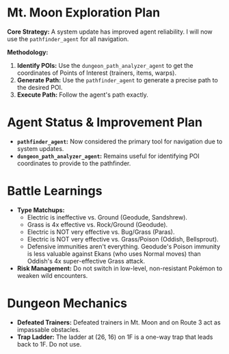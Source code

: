 # Mt. Moon Exploration Plan

**Core Strategy:** A system update has improved agent reliability. I will now use the `pathfinder_agent` for all navigation.

**Methodology:**
1.  **Identify POIs:** Use the `dungeon_path_analyzer_agent` to get the coordinates of Points of Interest (trainers, items, warps).
2.  **Generate Path:** Use the `pathfinder_agent` to generate a precise path to the desired POI.
3.  **Execute Path:** Follow the agent's path exactly.

# Agent Status & Improvement Plan
- **`pathfinder_agent`:** Now considered the primary tool for navigation due to system updates.
- **`dungeon_path_analyzer_agent`:** Remains useful for identifying POI coordinates to provide to the pathfinder.

# Battle Learnings
- **Type Matchups:**
  - Electric is ineffective vs. Ground (Geodude, Sandshrew).
  - Grass is 4x effective vs. Rock/Ground (Geodude).
  - Electric is NOT very effective vs. Bug/Grass (Paras).
  - Electric is NOT very effective vs. Grass/Poison (Oddish, Bellsprout).
  - Defensive immunities aren't everything. Geodude's Poison immunity is less valuable against Ekans (who uses Normal moves) than Oddish's 4x super-effective Grass attack.
- **Risk Management:** Do not switch in low-level, non-resistant Pokémon to weaken wild encounters.

# Dungeon Mechanics
- **Defeated Trainers:** Defeated trainers in Mt. Moon and on Route 3 act as impassable obstacles.
- **Trap Ladder:** The ladder at (26, 16) on 1F is a one-way trap that leads back to 1F. Do not use.